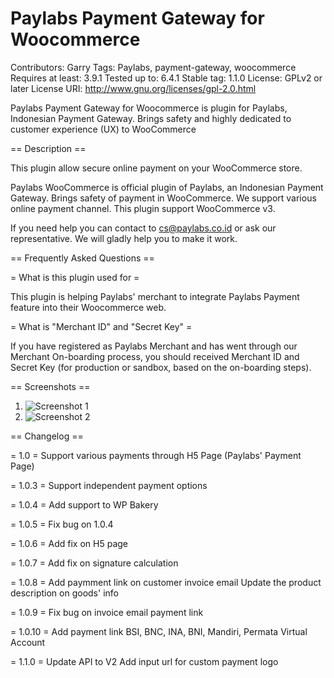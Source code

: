 Paylabs Payment Gateway for Woocommerce
====================
Contributors: Garry
Tags: Paylabs, payment-gateway, woocommerce
Requires at least: 3.9.1
Tested up to: 6.4.1
Stable tag: 1.1.0
License: GPLv2 or later
License URI: http://www.gnu.org/licenses/gpl-2.0.html

Paylabs Payment Gateway for Woocommerce is plugin for Paylabs, Indonesian Payment Gateway. Brings safety and highly dedicated to customer experience (UX) to WooCommerce

 == Description ==

This plugin allow secure online payment on your WooCommerce store.

Paylabs WooCommerce is official plugin of Paylabs, an Indonesian Payment Gateway. Brings safety of payment in WooCommerce.
We support various online payment channel. This plugin support WooCommerce v3.

If you need help you can contact to cs@paylabs.co.id or ask our representative. We will gladly help you to make it work.

== Frequently Asked Questions ==

= What is this plugin used for =

This plugin is helping Paylabs' merchant to integrate Paylabs Payment feature into their Woocommerce web.

= What is "Merchant ID" and "Secret Key" =

If you have registered as Paylabs Merchant and has went through our Merchant On-boarding process, you should received Merchant ID and Secret Key (for production or sandbox, based on the on-boarding steps). 


== Screenshots ==

1. ![Screenshot 1](./assets/screen1.png)
2. ![Screenshot 2](./assets/screen2.png)


== Changelog ==

= 1.0 =
Support various payments through H5 Page (Paylabs' Payment Page) 

= 1.0.3 =
Support independent payment options

= 1.0.4 =
Add support to WP Bakery

= 1.0.5 = 
Fix bug on 1.0.4

= 1.0.6 =
Add fix on H5 page

= 1.0.7 =
Add fix on signature calculation

= 1.0.8 = 
Add paymment link on customer invoice email
Update the product description on goods' info

= 1.0.9 =
Fix bug on invoice email payment link

= 1.0.10 =
Add payment link BSI, BNC, INA, BNI, Mandiri, Permata Virtual Account

= 1.1.0 =
Update API to V2
Add input url for custom payment logo